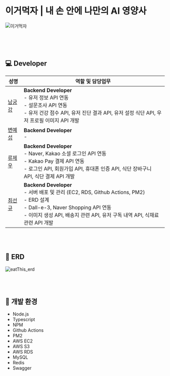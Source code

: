 # 이거먹자 | 내 손 안에 나만의 AI 영양사
![이거먹자](https://github.com/user-attachments/assets/802aa3fb-be25-4623-8d95-b45d8781e48e)

<br><br><br>

## 💻 Developer

| 성명                                                 | 역할 및 담당업무                                                                                                        |
|----------------------------------------------------|------------------------------------------------------------------------------------------------------------------|
| <a href="https://github.com/namkungkang"> 남궁강 </a>   | **Backend Developer**<br>- 유저 정보 API 연동 <br>- 설문조사 API 연동 <br>- 유저 건강 점수 API, 유저 진단 결과 API, 유저 설정 식단 API, 우저 프로필 이미지 API 개발 
| <a href="https://github.com/ye-seob"> 변예섭 </a>    | **Backend Developer**<br>-                                                    |
| <a href="https://github.com/R-J-Woo"> 류제우 </a>     | **Backend Developer**<br>- Naver, Kakao 소셜 로그인 API 연동 <br>- Kakao Pay 결제 API 연동 <br>- 로그인 API, 회원가입 API, 휴대폰 인증 API, 식단 장바구니 API, 식단 결제 API 개발
| <a href="https://github.com/ohige01"> 최선규 </a> | **Backend Developer**<br>- 서버 배포 및 관리 (EC2, RDS, Github Actions, PM2) <br>- ERD 설계 <br>- Dall-e-3, Naver Shopping API 연동 <br>- 이미지 생성 API, 배송지 관련 API, 유저 구독 내역 API, 식재료 관련 API 개발                              |

<br><br>
## 📝 ERD
![eatThis_erd](https://github.com/user-attachments/assets/fe8c2b2c-1755-4ef7-b0ca-c734e948d697)

<br><br>
## 🔨 개발 환경
* Node.js
* Typescript
* NPM
* Github Actions
* PM2
* AWS EC2
* AWS S3
* AWS RDS
* MySQL
* Redis
* Swagger
<br><br>
